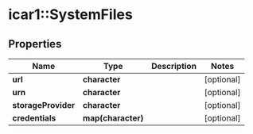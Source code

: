 # icar1::SystemFiles


## Properties
Name | Type | Description | Notes
------------ | ------------- | ------------- | -------------
**url** | **character** |  | [optional] 
**urn** | **character** |  | [optional] 
**storageProvider** | **character** |  | [optional] 
**credentials** | **map(character)** |  | [optional] 


